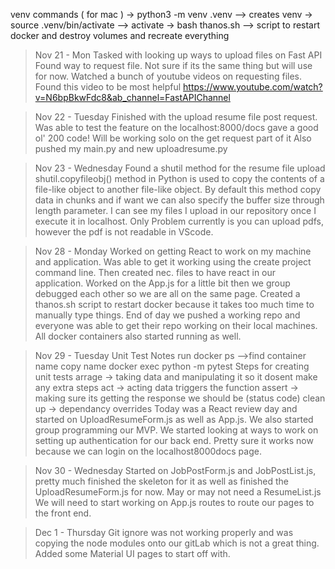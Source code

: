 venv commands ( for mac )
-> python3 -m venv .venv --> creates venv
-> source .venv/bin/activate --> activate
-> bash thanos.sh --> script to restart docker and destroy volumes and recreate everything

>Nov 21 - Mon
Tasked with looking up ways to upload files on Fast API
Found way to request file. Not sure if its the same thing but will use for now.
Watched a bunch of youtube videos on requesting files.
Found this video to be most helpful https://www.youtube.com/watch?v=N6bpBkwFdc8&ab_channel=FastAPIChannel

>Nov 22 - Tuesday
Finished with the upload resume file post request.
Was able to test the feature on the localhost:8000/docs
gave a good ol' 200 code!
Will be working solo on the get request part of it
Also pushed my main.py and new uploadresume.py

>Nov 23 - Wednesday
Found a shutil method for the resume file upload
shutil.copyfileobj() method in Python is used to copy the contents of a file-like object to another file-like object. By default this method copy data in chunks and if want we can also specify the buffer size through length parameter. 
I can see my files I upload in our repository once I execute it in localhost.
Only Problem currently is you can upload pdfs, however the pdf is not readable in VScode.

> Nov 28 - Monday
Worked on getting React to work on my machine and application. Was able to get it working using the create project command line. Then created nec. files to have react in our application. Worked on the App.js for a little bit then we group debugged each other so we are all on the same page. Created a thanos.sh script to restart docker because it takes too much time to manually type things. End of day we pushed a working repo and everyone was able to get their repo working on their local machines. All docker containers also started running as well.

>Nov 29 - Tuesday
Unit Test Notes
run docker ps -->find container name
copy name
docker exec <container id> python -m pytest
Steps for creating unit tests
arrage -> taking data and manipulating it so it dosent make any extra steps 
act -> acting data triggers the function
assert -> making sure its getting the response we should be (status code)
clean up -> dependancy overrides
Today was a React review day and started on UploadResumeForm.js as well as App.js. We also started group programming our MVP. We started looking at ways to work on setting up authentication for our back end. Pretty sure it works now because we can login on the localhost8000docs page.

>Nov 30 - Wednesday
Started on JobPostForm.js and JobPostList.js, pretty much finished the skeleton for it as well as finished the UploadResumeForm.js for now.
May or may not need a ResumeList.js
We will need to start working on App.js routes to route our pages to the front end.

>Dec 1 - Thursday
Git ignore was not working properly and was copying the node modules onto our gitLab which is not a great thing. 
Added some Material UI pages to start off with.